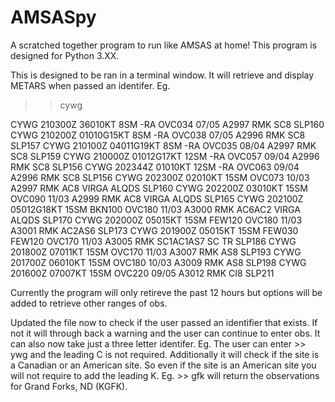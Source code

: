 # AMSASpy
A scratched together program to run like AMSAS at home! This program is designed for Python 3.XX. 


This is designed to be ran in a terminal window. It will retrieve and display METARS when passed an identifer. Eg.


>> cywg

CYWG 210300Z 36010KT 8SM -RA OVC034 07/05 A2997 RMK SC8 SLP160
CYWG 210200Z 01010G15KT 8SM -RA OVC038 07/05 A2996 RMK SC8 SLP157
CYWG 210100Z 04011G19KT 8SM -RA OVC035 08/04 A2997 RMK SC8 SLP159
CYWG 210000Z 01012G17KT 12SM -RA OVC057 09/04 A2996 RMK SC8 SLP156
CYWG 202344Z 01010KT 12SM -RA OVC063 09/04 A2996 RMK SC8 SLP156
CYWG 202300Z 02010KT 15SM OVC073 10/03 A2997 RMK AC8 VIRGA ALQDS SLP160
CYWG 202200Z 03010KT 15SM OVC090 11/03 A2999 RMK AC8 VIRGA ALQDS SLP165
CYWG 202100Z 05012G18KT 15SM BKN100 OVC180 11/03 A3000 RMK AC6AC2 VIRGA ALQDS SLP170
CYWG 202000Z 05015KT 15SM FEW120 OVC180 11/03 A3001 RMK AC2AS6 SLP173
CYWG 201900Z 05015KT 15SM FEW030 FEW120 OVC170 11/03 A3005 RMK SC1AC1AS7 SC TR SLP186
CYWG 201800Z 07011KT 15SM OVC170 11/03 A3007 RMK AS8 SLP193
CYWG 201700Z 06010KT 15SM OVC180 10/03 A3009 RMK AS8 SLP198
CYWG 201600Z 07007KT 15SM OVC220 09/05 A3012 RMK CI8 SLP211

>>



Currently the program will only retireve the past 12 hours but options will be added to retrieve other ranges of obs. 

Updated the file now to check if the user passed an identifier that exists. If not it will through back a warning and the user can continue to enter obs. It can also now take just a three letter identifer. Eg. The user can enter >> ywg and the leading C is not required. Additionally it will check if the site is a Canadian or an American site. So even if the site is an American site you will not require to add the leading K. Eg. >> gfk will return the observations for Grand Forks, ND (KGFK). 
